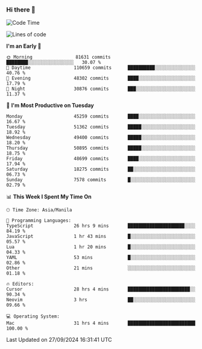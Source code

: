 ### Hi there 👋

<!--START_SECTION:waka-->
![Code Time](http://img.shields.io/badge/Code%20Time-5%2C599%20hrs%201%20min-blue)

![Lines of code](https://img.shields.io/badge/From%20Hello%20World%20I%27ve%20Written-119.9%20million%20lines%20of%20code-blue)

**I'm an Early 🐤** 

```text
🌞 Morning                81631 commits       ████████░░░░░░░░░░░░░░░░░   30.07 % 
🌆 Daytime                110659 commits      ██████████░░░░░░░░░░░░░░░   40.76 % 
🌃 Evening                48302 commits       ████░░░░░░░░░░░░░░░░░░░░░   17.79 % 
🌙 Night                  30876 commits       ███░░░░░░░░░░░░░░░░░░░░░░   11.37 % 
```
📅 **I'm Most Productive on Tuesday** 

```text
Monday                   45259 commits       ████░░░░░░░░░░░░░░░░░░░░░   16.67 % 
Tuesday                  51362 commits       █████░░░░░░░░░░░░░░░░░░░░   18.92 % 
Wednesday                49400 commits       █████░░░░░░░░░░░░░░░░░░░░   18.20 % 
Thursday                 50895 commits       █████░░░░░░░░░░░░░░░░░░░░   18.75 % 
Friday                   48699 commits       ████░░░░░░░░░░░░░░░░░░░░░   17.94 % 
Saturday                 18275 commits       ██░░░░░░░░░░░░░░░░░░░░░░░   06.73 % 
Sunday                   7578 commits        █░░░░░░░░░░░░░░░░░░░░░░░░   02.79 % 
```


📊 **This Week I Spent My Time On** 

```text
🕑︎ Time Zone: Asia/Manila

💬 Programming Languages: 
TypeScript               26 hrs 9 mins       █████████████████████░░░░   84.19 % 
JavaScript               1 hr 43 mins        █░░░░░░░░░░░░░░░░░░░░░░░░   05.57 % 
Lua                      1 hr 20 mins        █░░░░░░░░░░░░░░░░░░░░░░░░   04.33 % 
YAML                     53 mins             █░░░░░░░░░░░░░░░░░░░░░░░░   02.86 % 
Other                    21 mins             ░░░░░░░░░░░░░░░░░░░░░░░░░   01.18 % 

🔥 Editors: 
Cursor                   28 hrs 4 mins       ███████████████████████░░   90.34 % 
Neovim                   3 hrs               ██░░░░░░░░░░░░░░░░░░░░░░░   09.66 % 

💻 Operating System: 
Mac                      31 hrs 4 mins       █████████████████████████   100.00 % 
```


 Last Updated on 27/09/2024 16:31:41 UTC
<!--END_SECTION:waka-->


<!--
**rad182/rad182** is a ✨ _special_ ✨ repository because its `README.md` (this file) appears on your GitHub profile.

Here are some ideas to get you started:

- 🔭 I’m currently working on ...
- 🌱 I’m currently learning ...
- 👯 I’m looking to collaborate on ...
- 🤔 I’m looking for help with ...
- 💬 Ask me about ...
- 📫 How to reach me: ...
- 😄 Pronouns: ...
- ⚡ Fun fact: ...
-->
